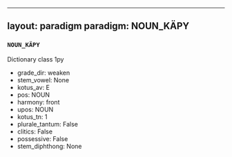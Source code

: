 
---
layout: paradigm
paradigm: NOUN_KÄPY
---
### ` NOUN_KÄPY `

Dictionary class 1py
* grade_dir: weaken
* stem_vowel: None
* kotus_av: E
* pos: NOUN
* harmony: front
* upos: NOUN
* kotus_tn: 1
* plurale_tantum: False
* clitics: False
* possessive: False
* stem_diphthong: None
